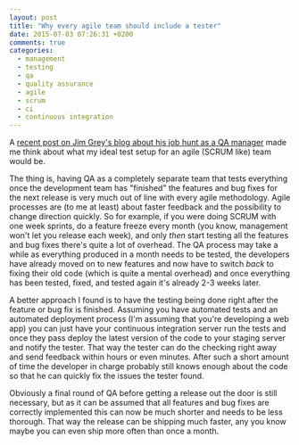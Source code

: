 ```yaml
---
layout: post
title: "Why every agile team should include a tester"
date: 2015-07-03 07:26:31 +0200
comments: true
categories:
  - management
  - testing
  - qa
  - quality assurance
  - agile
  - scrum
  - ci
  - continuous integration
---
```


A
[recent post on Jim Grey's blog about his job hunt as a QA manager](http://softwaresaltmines.com/2015/06/30/endangered-species-managers-and-directors-of-quality-assurance/)
made me think about what my ideal test setup for an agile (SCRUM like)
team would be.

The thing is, having QA as a completely separate team that tests
everything once the development team has "finished" the features and
bug fixes for the next release is very much out of line with every
agile methodology. Agile processes are (to me at least) about faster
feedback and the possibility to change direction quickly. So for
example, if you were doing SCRUM with one week sprints, do a feature
freeze every month (you know, management won't let you release each
week), and only *then* start testing all the features and bug fixes
there's quite a lot of overhead. The QA process may take a while as
everything produced in a month needs to be tested, the developers have
already moved on to new features and now have to switch *back* to
fixing their old code (which is quite a mental overhead) and once
everything has been tested, fixed, and tested again it's already 2-3
weeks later.

A better approach I found is to have the testing being done right
after the feature or bug fix is finished. Assuming you have automated
tests and an automated deployment process (I'm assuming that you're
developing a web app) you can just have your continuous integration
server run the tests and once they pass deploy the latest version of
the code to your staging server and notify the tester. That way the
tester can do the checking right away and send feedback within hours
or even minutes. After such a short amount of time the developer in
charge probably still knows enough about the code so that he can
quickly fix the issues the tester found.

Obviously a final round of QA before getting a release out the door is
still necessary, but as it can be assumed that all features and bug
fixes are correctly implemented this can now be much shorter and needs
to be less thorough. That way the release can be shipping much faster,
any you know maybe you can even ship more often than once a month.

